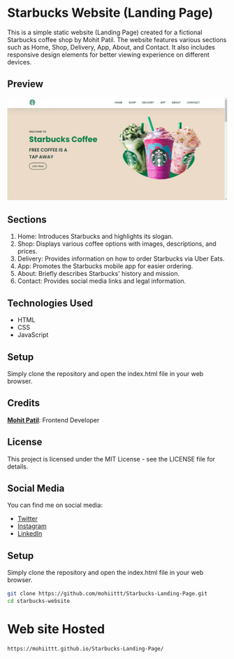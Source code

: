 # Starbucks Website (Landing Page)

This is a simple static website (Landing Page) created for a fictional Starbucks coffee shop by Mohit Patil. The website features various sections such as Home, Shop, Delivery, App, About, and Contact. It also includes responsive design elements for better viewing experience on different devices.

## Preview

<img src="img/preview.png" alt=""/>

## Sections

1. Home: Introduces Starbucks and highlights its slogan.
2. Shop: Displays various coffee options with images, descriptions, and prices.
3. Delivery: Provides information on how to order Starbucks via Uber Eats.
4. App: Promotes the Starbucks mobile app for easier ordering.
5. About: Briefly describes Starbucks' history and mission.
6. Contact: Provides social media links and legal information.

## Technologies Used

- HTML
- CSS
- JavaScript

## Setup

Simply clone the repository and open the index.html file in your web browser.

## Credits

**[Mohit Patil](https://www.linkedin.com/in/mohittt-p)**: Frontend Developer

## License

This project is licensed under the MIT License - see the LICENSE file for details.

## Social Media

You can find me on social media:

- [Twitter](https://twitter.com/mohittt_p)
- [Instagram](https://www.instagram.com/mohittt_p)
- [LinkedIn](https://www.linkedin.com/in/mohittt-p)

## Setup

Simply clone the repository and open the index.html file in your web browser.

```bash
git clone https://github.com/mohiittt/Starbucks-Landing-Page.git
cd starbucks-website
```

# Web site Hosted 
```
https://mohiittt.github.io/Starbucks-Landing-Page/
```
